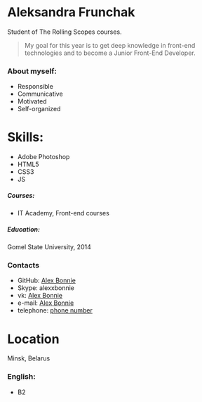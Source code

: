 # Aleksandra Frunchak

Student of The Rolling Scopes courses.

> My goal for this year is to get deep knowledge in front-end technologies and 
> to become a Junior Front-End Developer. 

### About myself:
  - Responsible
  - Communicative
  - Motivated
  - Self-organized

# Skills:
  - Adobe Photoshop
  - HTML5
  - CSS3
  - JS


##### Courses:
  - IT Academy, Front-end courses

##### Education:
Gomel State University, 2014 

### Contacts

  - GitHub: [Alex Bonnie](https://github.com/alexbonnie)
  - Skype: alexxbonnie
  - vk: [Alex Bonnie](https://vk.com/alex_bonnie)
  - e-mail: <a href="mailto:alex-bonnie@mail.ru">Alex Bonnie</a>
  - telephone: <a href="tel:+375293773707">phone number</a>

# Location
Minsk, Belarus

### English: 
  - B2
